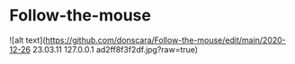# Follow-the-mouse
![alt text](https://github.com/donscara/Follow-the-mouse/edit/main/2020-12-26 23.03.11 127.0.0.1 ad2ff8f3f2df.jpg?raw=true)


